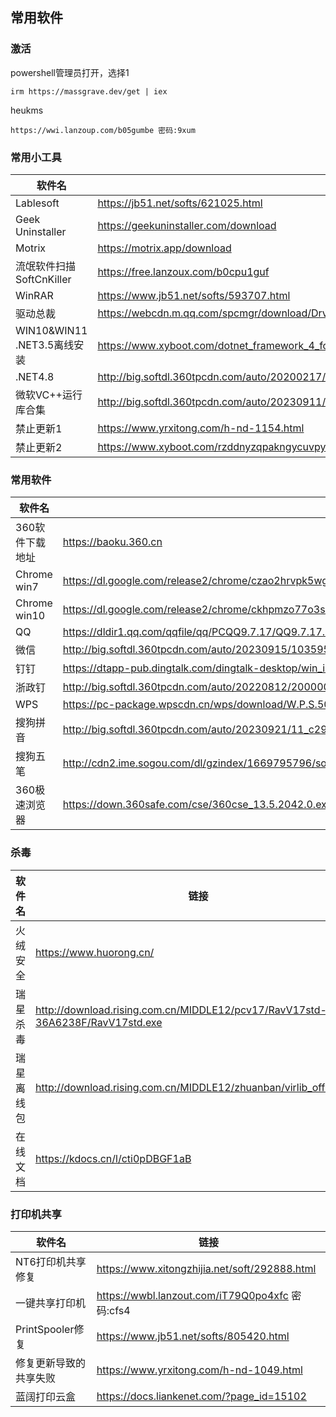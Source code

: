 ## 常用软件


### 激活
powershell管理员打开，选择1

```
irm https://massgrave.dev/get | iex
```

heukms

```
https://wwi.lanzoup.com/b05gumbe 密码:9xum
```
### 常用小工具

| 软件名 | 链接 |
| ------- | ------- |
|    Lablesoft     |     https://jb51.net/softs/621025.html    |
|Geek Uninstaller|https://geekuninstaller.com/download |
|Motrix|https://motrix.app/download|
|流氓软件扫描SoftCnKiller|https://free.lanzoux.com/b0cpu1guf|
|WinRAR|https://www.jb51.net/softs/593707.html|
|驱动总裁|https://webcdn.m.qq.com/spcmgr/download/DrvCeoolSetup2.15.0.5.exe|
|WIN10&WIN11 .NET3.5离线安装|https://www.xyboot.com/dotnet_framework_4_for_win7__3_for_win10_offline/|
|.NET4.8|http://big.softdl.360tpcdn.com/auto/20200217/2000001070_aebcb9fcafa2becf8bb30458a7e1f0a2.exe|
|微软VC++运行库合集|http://big.softdl.360tpcdn.com/auto/20230911/104698064_dabfb7c0cb37aadec0c366da6778b09f.exe|
|禁止更新1|https://www.yrxitong.com/h-nd-1154.html|
|禁止更新2|https://www.xyboot.com/rzddnyzqpakngycuvpyrqphqymrfxcxeefcnmwmcaitfgmkdikeyquqvstrcdwti/|

### 常用软件
|软件名|链接|
| ------- | ------- |
|360软件下载地址|https://baoku.360.cn|
|Chrome win7|https://dl.google.com/release2/chrome/czao2hrvpk5wgqrkz4kks5r734_109.0.5414.120/109.0.5414.120_chrome_installer.exe|
|Chrome win10|https://dl.google.com/release2/chrome/ckhpmzo77o3s7ajtx7nbp6v73a_114.0.5735.134/114.0.5735.134_chrome_installer.exe|
|QQ|https://dldir1.qq.com/qqfile/qq/PCQQ9.7.17/QQ9.7.17.29215.exe|
|微信|http://big.softdl.360tpcdn.com/auto/20230915/103595847_552f6f1551acdbf9036669aa97f6b015.exe|
|钉钉|https://dtapp-pub.dingtalk.com/dingtalk-desktop/win_installer/Release/DingTalk_v7.1.0.10099103.exe|
|浙政钉|http://big.softdl.360tpcdn.com/auto/20220812/2000004164_77d11e29dbb455b3137c0ea48587a3a4.exe|
|WPS|https://pc-package.wpscdn.cn/wps/download/W.P.S.50.513.exe|
|搜狗拼音|http://big.softdl.360tpcdn.com/auto/20230921/11_c293b6463b90a86808ff9470e582f01a.exe|
|搜狗五笔|http://cdn2.ime.sogou.com/dl/gzindex/1669795796/sogou_wubi_55d.exe|
|360极速浏览器|https://down.360safe.com/cse/360cse_13.5.2042.0.exe|


### 杀毒
|软件名|链接|
| ------- | ------- |
|火绒安全|https://www.huorong.cn/|
|瑞星杀毒|http://download.rising.com.cn/MIDDLE12/pcv17/RavV17std-36A6238F/RavV17std.exe|
|瑞星离线包|http://download.rising.com.cn/MIDDLE12/zhuanban/virlib_offline.exe|
|在线文档|https://kdocs.cn/l/cti0pDBGF1aB|

### 打印机共享
|软件名|链接|
| ------- | ------- |
|NT6打印机共享修复|https://www.xitongzhijia.net/soft/292888.html|
|一键共享打印机|https://wwbl.lanzout.com/iT79Q0po4xfc 密码:cfs4|
|PrintSpooler修复|https://www.jb51.net/softs/805420.html|
|修复更新导致的共享失败|https://www.yrxitong.com/h-nd-1049.html|
|蓝阔打印云盒|https://docs.liankenet.com/?page_id=15102|
